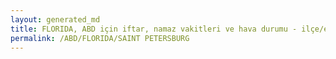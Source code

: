 ```yaml
---
layout: generated_md
title: FLORIDA, ABD için iftar, namaz vakitleri ve hava durumu - ilçe/eyalet seç
permalink: /ABD/FLORIDA/SAINT PETERSBURG
---
```


<script type="text/javascript">
  var country = ABD;
  var city = FLORIDA;
  var state = SAINT PETERSBURG;
  var lat = 72;
  var lon = 21;
</script>
